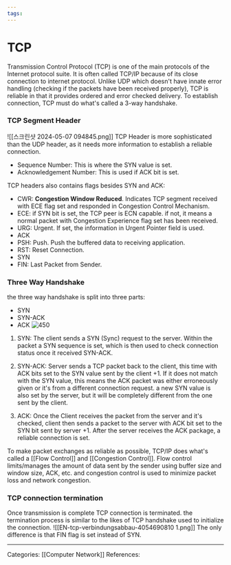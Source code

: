 ```yaml
---
tags:
---
```


# TCP
Transmission Control Protocol (TCP) is one of the main protocols of the Internet protocol suite. It is often called TCP/IP because of its close connection to internet protocol. Unlike UDP which doesn't have innate error handling (checking if the packets have been received properly), TCP is reliable in that it provides ordered and error checked delivery. To establish connection, TCP must do what's called a 3-way handshake.
### TCP Segment Header
![[스크린샷 2024-05-07 094845.png]]
TCP Header is more sophisticated than the UDP header, as it needs more information to establish a reliable connection.
- Sequence Number: This is where the SYN value is set.
- Acknowledgement Number: This is used if ACK bit is set.

TCP headers also contains flags besides SYN and ACK:
- CWR: **Congestion Window Reduced**. Indicates TCP segment received with ECE flag set and responded in Congestion Control Mechanism.
- ECE: if SYN bit is set, the TCP peer is ECN capable. if not, it means a normal packet with Congestion Experience flag set has been received.
- URG: Urgent. If set, the information in Urgent Pointer field is used.
- ACK
- PSH: Push. Push the buffered data to receiving application.
- RST: Reset Connection.
- SYN
- FIN: Last Packet from Sender.

### Three Way Handshake
the three way handshake is split into three parts:
- SYN
- SYN-ACK
- ACK
![450](https://media.geeksforgeeks.org/wp-content/uploads/TCP-connection-1.png)
1) SYN: The client sends a SYN (Sync) request to the server. Within the packet a SYN sequence is set, which is then used to check connection status once it received SYN-ACK.

2) SYN-ACK: Server sends a TCP packet back to the client, this time with ACK bits set to the SYN value sent by the client +1. If it does not match with the SYN value, this means the ACK packet was either erroneously given or it's from a different connection request. a new SYN value is also set by the server, but it will be completely different from the one sent by the client.
 
3) ACK: Once the Client receives the packet from the server and it's checked, client then sends a packet to the server with ACK bit set to the SYN bit sent by server +1. After the server receives the ACK package, a reliable connection is set.

To make packet exchanges as reliable as possible, TCP/IP does what's called a [[Flow Control]] and [[Congestion Control]]. Flow control limits/manages the amount of data sent by the sender using buffer size and window size, ACK, etc. and congestion control is used to minimize packet loss and network congestion.

### TCP connection termination
Once transmission is complete TCP connection is terminated. the termination process is similar to the likes of TCP handshake used to initialize the connection.
![[EN-tcp-verbindungsabbau-4054690810 1.png]]
The only difference is that FIN flag is set instead of SYN.


---
Categories: [[Computer Network]]
References:
